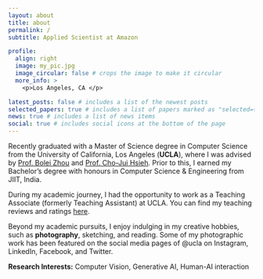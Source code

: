 ```yaml
---
layout: about
title: about
permalink: /
subtitle: Applied Scientist at Amazon

profile:
  align: right
  image: my_pic.jpg
  image_circular: false # crops the image to make it circular
  more_info: >
    <p>Los Angeles, CA </p>

latest_posts: false # includes a list of the newest posts
selected_papers: true # includes a list of papers marked as "selected={true}"
news: true # includes a list of news items
social: true # includes social icons at the bottom of the page
---
```


Recently graduated with a Master of Science degree in Computer Science from the University of California, Los Angeles (**UCLA**), where I was advised by [Prof. Bolei Zhou](https://boleizhou.github.io/lab/) and [Prof. Cho-Jui Hsieh](https://web.cs.ucla.edu/~chohsieh/). Prior to this, I earned my Bachelor’s degree with honours in Computer Science & Engineering from JIIT, India.

During my academic journey, I had the opportunity to work as a Teaching Associate (formerly Teaching Assistant) at UCLA. You can find my teaching reviews and ratings [here](https://lalitbhagat7.github.io/teaching/).

Beyond my academic pursuits, I enjoy indulging in my creative hobbies, such as **photography**, sketching, and reading. Some of my photographic work has been featured on the social media pages of @ucla on Instagram, LinkedIn, Facebook, and Twitter.

**Research Interests:** Computer Vision, Generative AI, Human-AI interaction
